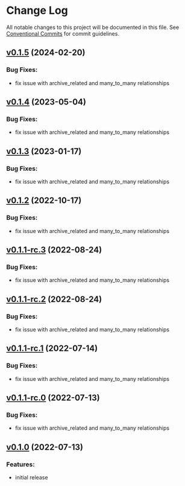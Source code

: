 # Change Log

All notable changes to this project will be documented in this file.
See [Conventional Commits](Https://conventionalcommits.org) for commit guidelines.

<!-- changelog -->

## [v0.1.5](https://github.com/ash-project/ash_storage/compare/v0.1.4...v0.1.5) (2024-02-20)




### Bug Fixes:

* fix issue with archive_related and many_to_many relationships

## [v0.1.4](https://github.com/ash-project/ash_storage/compare/v0.1.3...v0.1.4) (2023-05-04)




### Bug Fixes:

* fix issue with archive_related and many_to_many relationships

## [v0.1.3](https://github.com/ash-project/ash_storage/compare/v0.1.2...v0.1.3) (2023-01-17)




### Bug Fixes:

* fix issue with archive_related and many_to_many relationships

## [v0.1.2](https://github.com/ash-project/ash_storage/compare/v0.1.1-rc.3...v0.1.2) (2022-10-17)




### Bug Fixes:

* fix issue with archive_related and many_to_many relationships

## [v0.1.1-rc.3](https://github.com/ash-project/ash_storage/compare/v0.1.1-rc.2...v0.1.1-rc.3) (2022-08-24)




### Bug Fixes:

* fix issue with archive_related and many_to_many relationships

## [v0.1.1-rc.2](https://github.com/ash-project/ash_storage/compare/v0.1.1-rc.1...v0.1.1-rc.2) (2022-08-24)




### Bug Fixes:

* fix issue with archive_related and many_to_many relationships

## [v0.1.1-rc.1](https://github.com/ash-project/ash_storage/compare/v0.1.1-rc.0...v0.1.1-rc.1) (2022-07-14)




### Bug Fixes:

* fix issue with archive_related and many_to_many relationships

## [v0.1.1-rc.0](https://github.com/ash-project/ash_storage/compare/v0.1.0...v0.1.1-rc.0) (2022-07-13)




### Bug Fixes:

* fix issue with archive_related and many_to_many relationships

## [v0.1.0](https://github.com/ash-project/ash_storage/compare/v0.1.0...v0.1.0) (2022-07-13)




### Features:

* initial release
